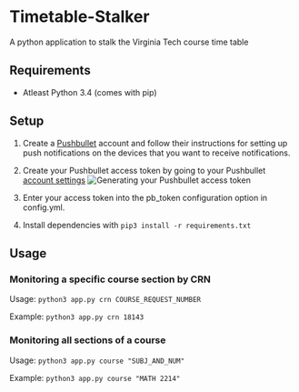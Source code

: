 # Timetable-Stalker
A python application to stalk the Virginia Tech course time table

## Requirements
- Atleast Python 3.4 (comes with pip)

## Setup

1. Create a [Pushbullet](https://www.pushbullet.com/) account and follow their instructions for setting up push notifications on the devices that you want to receive notifications.

2. Create your Pushbullet access token by going to your Pushbullet [account settings](https://www.pushbullet.com/#settings/account)
![Generating your Pushbullet access token](http://i.imgur.com/veHK8UI.png "Generating your Pushbullet access token")

3. Enter your access token into the pb_token configuration option in config.yml.

4. Install dependencies with `pip3 install -r requirements.txt`

## Usage

### Monitoring a specific course section by CRN

Usage: `python3 app.py crn COURSE_REQUEST_NUMBER`

Example: `python3 app.py crn 18143`

### Monitoring all sections of a course

Usage: `python3 app.py course "SUBJ_AND_NUM"`

Example: `python3 app.py course "MATH 2214"`


